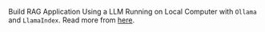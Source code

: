 Build RAG Application Using a LLM Running on Local Computer with `Ollama` and `LlamaIndex`. Read more from [here](https://medium.com/rahasak/build-rag-application-using-a-llm-running-on-local-computer-with-ollama-and-llamaindex-97703153db20).
